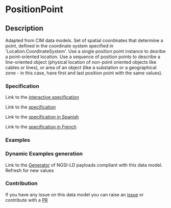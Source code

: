 # PositionPoint

## Description 

Adapted from CIM data models. Set of spatial coordinates that determine a point, defined in the coordinate system specified in 'Location.CoordinateSystem'. Use a single position point instance to desribe a point-oriented location. Use a sequence of position points to describe a line-oriented object (physical location of non-point oriented objects like cables or lines), or area of an object (like a substation or a geographical zone - in this case, have first and last position point with the same values).
### Specification

Link to the [interactive specification](https://swagger.lab.fiware.org/?url=https://smart-data-models.github.io/dataModel.EnergyCIM/PositionPoint/swagger.yaml)

Link to the [specification](https://smart-data-models.github.io/dataModel.EnergyCIM/PositionPoint/doc/spec.md)

Link to the [specification in Spanish](https://smart-data-models.github.io/dataModel.EnergyCIM/PositionPoint/doc/spec_ES.md)

Link to the [specification in French](https://smart-data-models.github.io/dataModel.EnergyCIM/PositionPoint/doc/spec_FR.md)
### Examples
### Dynamic Examples generation

Link to the [Generator](https://smartdatamodels.org/extra/ngsi-ld_generator_v0.91.php?schemaUrl=https://raw.githubusercontent.com/smart-data-models/dataModel.EnergyCIM/master/PositionPoint/schema.json&email=info@smartdatamodels.org) of NGSI-LD payloads compliant with this data model. Refresh for new values
### Contribution

 If you have any issue on this data model you can raise an [issue](https://github.com/smart-data-models/dataModel.EnergyCIM/issues)  or contribute with a [PR](https://github.com/smart-data-models/dataModel.EnergyCIM/pulls)